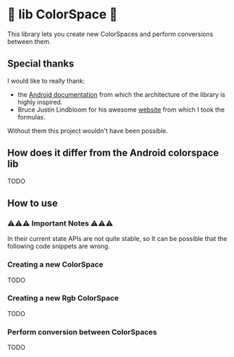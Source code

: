 # 🌈 lib ColorSpace 🌈

This library lets you create new ColorSpaces and perform conversions between them.

## Special thanks

I would like to really thank:
- the [Android documentation](https://developer.android.com/reference/android/graphics/ColorSpace) from which the architecture of the library is highly inspired.
- Bruce Justin Lindbloom for his awesome [website](http://www.brucelindbloom.com/) from which I took the formulas.

Without them this project wouldn't have been possible.

## How does it differ from the Android colorspace lib

TODO

## How to use

### ⚠⚠⚠ Important Notes ⚠⚠⚠

In their current state APIs are not quite stable, so It can be possible that the following code snippets are wrong.

### Creating a new ColorSpace

TODO

### Creating a new Rgb ColorSpace

TODO

### Perform conversion between ColorSpaces

TODO

 
